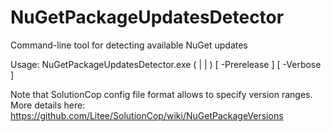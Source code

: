 # NuGetPackageUpdatesDetector
Command-line tool for detecting available NuGet updates

Usage: NuGetPackageUpdatesDetector.exe (<path-to-packages-config-file> | <path-to-visual-studio-solution-file> | <path-to-solution-cop-config>) [ -Prerelease ] [ -Verbose ]

Note that SolutionCop config file format allows to specify version ranges. More details here: https://github.com/Litee/SolutionCop/wiki/NuGetPackageVersions